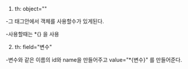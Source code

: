 1) th: object=""
  
  -그 태그안에서 객체를 사용할수가 있게된다.
  
  -사용할때는 *{} 을 사용
  
2) th: field="변수"

  -변수와 같은 이름의 id와 name을 만들어주고 value="*{변수}" 를 만들어준다.
  
  
